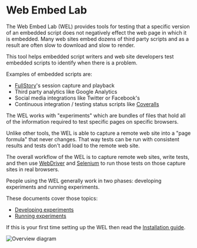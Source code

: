 # Web Embed Lab

The Web Embed Lab (WEL) provides tools for testing that a specific version of an embedded script does not negatively effect the web page in which it is embedded. Many web sites embed dozens of third party scripts and as a result are often slow to download and slow to render.

This tool helps embedded script writers and web site developers test embedded scripts to identify when there is a problem.

Examples of embedded scripts are:
- [FullStory](https://www.fullstory.com/)'s session capture and playback
- Third party analytics like Google Analytics 
- Social media integrations like Twitter or Facebook's
- Continuous integration / testing status scripts like [Coveralls](https://coveralls.io/)

The WEL works with "experiments" which are bundles of files that hold all of the information required to test specific pages on specific browsers.

Unlike other tools, the WEL is able to capture a remote web site into a "page formula" that never changes. That way tests can be run with consistent results and tests don't add load to the remote web site.

The overall workflow of the WEL is to capture remote web sites, write tests, and then use [WebDriver](https://www.w3.org/TR/webdriver1/) and [Selenium](https://docs.seleniumhq.org/) to run those tests on those capture sites in real browsers.

People using the WEL generally work in two phases: developing experiments and running experiments.

These documents cover those topics:
- [Developing experiments](./docs/EXPERIMENT_DEVELOPMENT.md)
- [Running experiments](./docs/EXPERIMENT_RUNNING.md)

If this is your first time setting up the WEL then read the [Installation guide](./docs/INSTALLATION.md).

![Overview diagram](https://cowpaths.github.io/web-embed-lab/images/wel-components-002.png)

